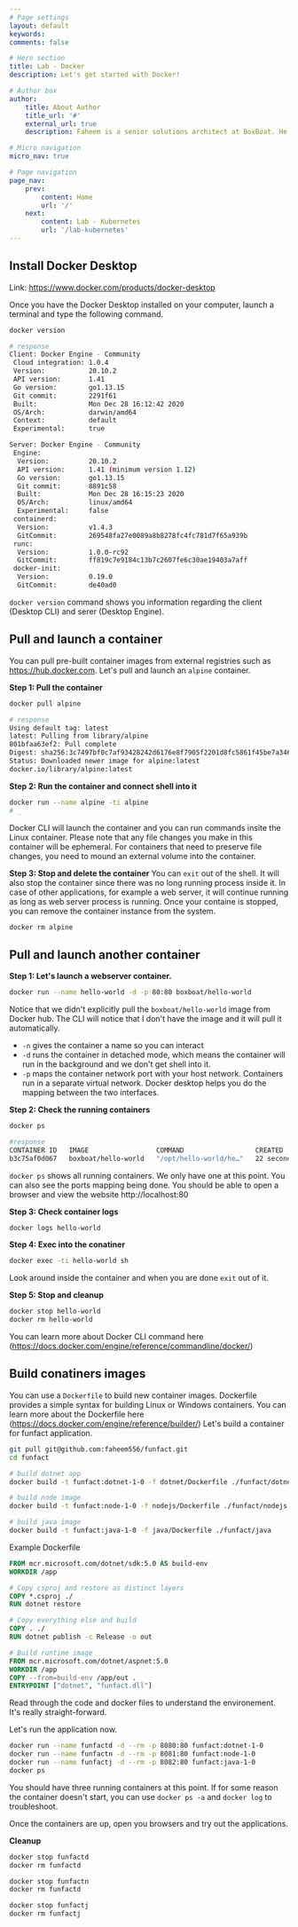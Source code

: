 ```yaml
---
# Page settings
layout: default
keywords:
comments: false

# Hero section
title: Lab - Docker
description: Let's get started with Docker! 

# Author box
author:
    title: About Author
    title_url: '#'
    external_url: true
    description: Faheem is a senior solutions architect at BoxBoat. He's delivered projects in various clouds. Azure remains his favorite.

# Micro navigation
micro_nav: true

# Page navigation
page_nav:
    prev:
        content: Home
        url: '/'
    next:
        content: Lab - Kubernetes
        url: '/lab-kubernetes'
---
```


## Install Docker Desktop

Link: https://www.docker.com/products/docker-desktop

Once you have the Docker Desktop installed on your computer, launch a terminal and type the following command.

```bash
docker version

# response
Client: Docker Engine - Community
 Cloud integration: 1.0.4
 Version:           20.10.2
 API version:       1.41
 Go version:        go1.13.15
 Git commit:        2291f61
 Built:             Mon Dec 28 16:12:42 2020
 OS/Arch:           darwin/amd64
 Context:           default
 Experimental:      true

Server: Docker Engine - Community
 Engine:
  Version:          20.10.2
  API version:      1.41 (minimum version 1.12)
  Go version:       go1.13.15
  Git commit:       8891c58
  Built:            Mon Dec 28 16:15:23 2020
  OS/Arch:          linux/amd64
  Experimental:     false
 containerd:
  Version:          v1.4.3
  GitCommit:        269548fa27e0089a8b8278fc4fc781d7f65a939b
 runc:
  Version:          1.0.0-rc92
  GitCommit:        ff819c7e9184c13b7c2607fe6c30ae19403a7aff
 docker-init:
  Version:          0.19.0
  GitCommit:        de40ad0
```

`docker version` command shows you information regarding the client (Desktop CLI) and serer (Desktop Engine).

## Pull and launch a container
You can pull pre-built container images from external registries such as https://hub.docker.com. Let's pull and launch an `alpine` container.

**Step 1: Pull the container**
```bash
docker pull alpine

# response
Using default tag: latest
latest: Pulling from library/alpine
801bfaa63ef2: Pull complete 
Digest: sha256:3c7497bf0c7af93428242d6176e8f7905f2201d8fc5861f45be7a346b5f23436
Status: Downloaded newer image for alpine:latest
docker.io/library/alpine:latest
```

**Step 2: Run the container and connect shell into it**
```bash
docker run --name alpine -ti alpine
# _
```
Docker CLI will launch the container and you can run commands insite the Linux container. Please note that any file changes you make in this container will be ephemeral. For containers that need to preserve file changes, you need to mound an external volume into the container.

**Step 3: Stop and delete the container**
You can `exit` out of the shell. It will also stop the container since there was no long running process inside it. In case of other applications, for example a web server, it will continue running as long as web server process is running. Once your containe is stopped, you can remove the container instance from the system.

```bash
docker rm alpine
```

## Pull and launch another container

**Step 1: Let's launch a webserver container.**

```bash
docker run --name hello-world -d -p 80:80 boxboat/hello-world
```

Notice that we didn't explicitly pull the `boxboat/hello-world` image from Docker hub. The CLI will notice that I don't have the image and it will pull it automatically.
 
 * `-n` gives the container a name so you can interact 
 * `-d` runs the container in detached mode, which means the container will run in the background and we don't get shell into it.
 * `-p` maps the container network port with your host network. Containers run in a separate virtual network. Docker desktop helps you do the mapping between the two interfaces.

 **Step 2: Check the running containers**
 
 ```bash
 docker ps

 #response
 CONTAINER ID   IMAGE                 COMMAND                  CREATED          STATUS          PORTS                NAMES
b3c75af0d067   boxboat/hello-world   "/opt/hello-world/he…"   22 seconds ago   Up 18 seconds   0.0.0.0:80->80/tcp   hello-world
```
`docker ps` shows all running containers. We only have one at this  point. You can also see the ports mapping being done. You should be able to open a browser and view the website http://localhost:80

**Step 3: Check container logs**
```bash
docker logs hello-world
```

**Step 4: Exec into the conatiner**
```bash
docker exec -ti hello-world sh
```
Look around inside the container and when you are done `exit` out of it.

**Step 5: Stop and cleanup**
```bash
docker stop hello-world
docker rm hello-world
```

You can learn more about Docker CLI command here (https://docs.docker.com/engine/reference/commandline/docker/)

## Build conatiners images

You can use a `Dockerfile` to build new container images. Dockerfile provides a simple syntax for building Linux or Windows containers. You can learn more about the Dockerfile here (https://docs.docker.com/engine/reference/builder/) Let's build a container for funfact application.

```bash
git pull git@github.com:faheem556/funfact.git
cd funfact

# build dotnet app
docker build -t funfact:dotnet-1-0 -f dotnet/Dockerfile ./funfact/dotnet

# build node image
docker build -t funfact:node-1-0 -f nodejs/Dockerfile ./funfact/nodejs

# build java image
docker build -t funfact:java-1-0 -f java/Dockerfile ./funfact/java
```

Example Dockerfile
```Dockerfile
FROM mcr.microsoft.com/dotnet/sdk:5.0 AS build-env
WORKDIR /app

# Copy csproj and restore as distinct layers
COPY *.csproj ./
RUN dotnet restore

# Copy everything else and build
COPY . ./
RUN dotnet publish -c Release -o out

# Build runtime image
FROM mcr.microsoft.com/dotnet/aspnet:5.0
WORKDIR /app
COPY --from=build-env /app/out .
ENTRYPOINT ["dotnet", "funfact.dll"]
```


Read through the code and docker files to understand the environement. It's really straight-forward.

Let's run the application now.

```bash
docker run --name funfactd -d --rm -p 8080:80 funfact:dotnet-1-0 
docker run --name funfactn -d --rm -p 8081:80 funfact:node-1-0 
docker run --name funfactj -d --rm -p 8082:80 funfact:java-1-0 
docker ps
```

You should have three running containers at this point. If for some reason the container doesn't start, you can use `docker ps -a` and `docker log` to troubleshoot.

Once the containers are up, open you browsers and try out the applications.

**Cleanup**
```bash
docker stop funfactd
docker rm funfactd

docker stop funfactn
docker rm funfactd

docker stop funfactj
docker rm funfactj
```

